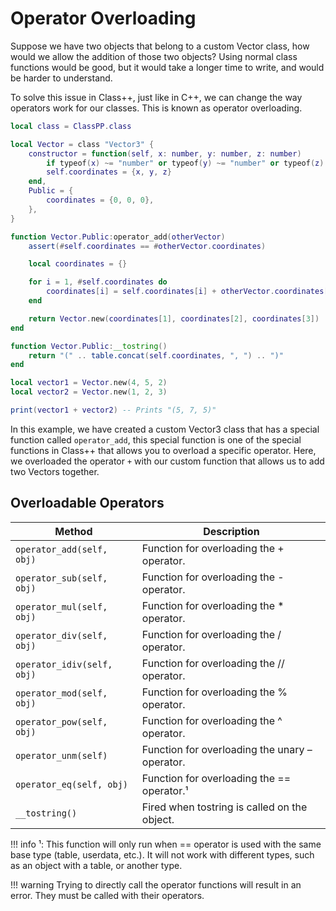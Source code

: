 # Operator Overloading

Suppose we have two objects that belong to a custom Vector class, how would we allow the addition of those two objects?
Using normal class functions would be good, but it would take a longer time to write, and would be harder to understand.

To solve this issue in Class++, just like in C++, we can change the way operators work for our classes. This is known as operator overloading.

```lua
local class = ClassPP.class

local Vector = class "Vector3" {
	constructor = function(self, x: number, y: number, z: number)
		if typeof(x) ~= "number" or typeof(y) ~= "number" or typeof(z) ~= "number" then self.coordinates = {0, 0, 0} return end
		self.coordinates = {x, y, z}
	end,
	Public = {
		coordinates = {0, 0, 0},
	},
}

function Vector.Public:operator_add(otherVector)
    assert(#self.coordinates == #otherVector.coordinates)

	local coordinates = {}

	for i = 1, #self.coordinates do
		coordinates[i] = self.coordinates[i] + otherVector.coordinates[i]
	end

	return Vector.new(coordinates[1], coordinates[2], coordinates[3])
end

function Vector.Public:__tostring()
	return "(" .. table.concat(self.coordinates, ", ") .. ")"
end

local vector1 = Vector.new(4, 5, 2)
local vector2 = Vector.new(1, 2, 3)

print(vector1 + vector2) -- Prints "(5, 7, 5)"
```

In this example, we have created a custom Vector3 class that has a special function called `operator_add`, this special function is one of the special functions in Class++ that allows you to overload a specific operator. Here, we overloaded the operator `+` with our custom function that allows us to add two Vectors together.

## Overloadable Operators

<div markdown="1" class="operator_overloading_table">
<div class="operator_overloading_table">
<div class="md-typeset__scrollwrap"><div class="md-typeset__table"><table>
<thead>
<tr>
<th class="operator_overloading_method">Method</th>
<th class="operator_overloading_description">Description</th>
</tr>
</thead>
<tbody>
<tr>
<td><code>operator_add(self, obj)</code></td>
<td>Function for overloading the + operator.</td>
</tr>
<tr>
<td><code>operator_sub(self, obj)</code></td>
<td>Function for overloading the - operator.</td>
</tr>
<tr>
<td><code>operator_mul(self, obj)</code></td>
<td>Function for overloading the * operator.</td>
</tr>
<tr>
<td><code>operator_div(self, obj)</code></td>
<td>Function for overloading the / operator.</td>
</tr>
<tr>
<td><code>operator_idiv(self, obj)</code></td>
<td>Function for overloading the // operator.</td>
</tr>
<tr>
<td><code>operator_mod(self, obj)</code></td>
<td>Function for overloading the % operator.</td>
</tr>
<tr>
<td><code>operator_pow(self, obj)</code></td>
<td>Function for overloading the ^ operator.</td>
</tr>
<tr>
<td><code>operator_unm(self)</code></td>
<td>Function for overloading the unary – operator.</td>
</tr>
<tr>
<td><code>operator_eq(self, obj)</code></td>
<td>Function for overloading the == operator.¹</td>
</tr>
<tr>
<td><code>__tostring()</code></td>
<td>Fired when tostring is called on the object.</td>
</tr>
</tbody>
</table></div></div>
</div>
</div>

!!! info 
    ¹: This function will only run when == operator is used with the same base type (table, userdata, etc.).
    It will not work with different types, such as an object with a table, or another type.

!!! warning
    Trying to directly call the operator functions will result in an error. They must be called with their operators.